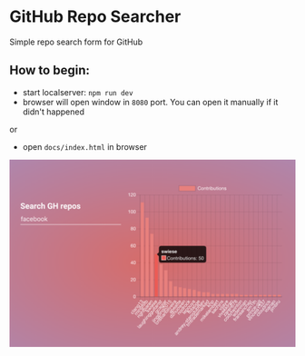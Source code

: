 # GitHub Repo Searcher
Simple repo search form for GitHub

## How to begin:
- start localserver: `npm run dev`
- browser will open window in `8080` port. You can open it manually if it didn't happened

or

- open `docs/index.html` in browser

![image of project](./docs/img/screenshot.png)
